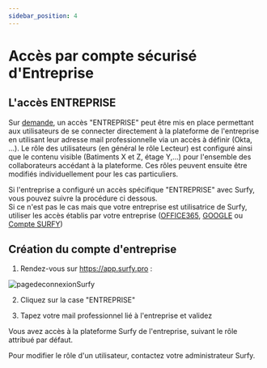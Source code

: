 ```yaml
---
sidebar_position: 4
---
```

# Accès par compte sécurisé d'Entreprise

## L'accès ENTREPRISE

Sur [demande](https://www.surfy.pro/contact), un accès "ENTREPRISE" peut être mis en place permettant aux utilisateurs de se connecter directement à la plateforme de l'entreprise en utilisant leur adresse mail professionnelle via un accès à définir (Okta, ...).
Le rôle des utilisateurs (en général le rôle Lecteur) est configuré ainsi que le contenu visible (Batiments X et Z, étage Y,...) pour l'ensemble des collaborateurs accédant à la plateforme. Ces rôles peuvent ensuite être modifiés individuellement pour les cas particuliers.

Si l'entreprise a configuré un accès spécifique "ENTREPRISE" avec Surfy, vous pouvez suivre la procédure ci dessous.<br />
Si ce n'est pas le cas mais que votre entreprise est utilisatrice de Surfy, utiliser les accès établis par votre entreprise ([OFFICE365](/docs/access/office365), [GOOGLE](/docs/access/google) ou [Compte SURFY](/docs/access/surfy))<br />

## Création du compte d'entreprise

1. Rendez-vous sur https://app.surfy.pro :

![pagedeconnexionSurfy](https://res.cloudinary.com/dngnxxqr4/image/upload/v1725529169/tutoriels/access/acc%C3%A8s%20Surfy.png)

2. Cliquez sur la case "ENTREPRISE"

3. Tapez votre mail professionnel lié à l'entreprise et validez

Vous avez accès à la plateforme Surfy de l'entreprise, suivant le rôle attribué par défaut.

Pour modifier le rôle d'un utilisateur, contactez votre administrateur Surfy.